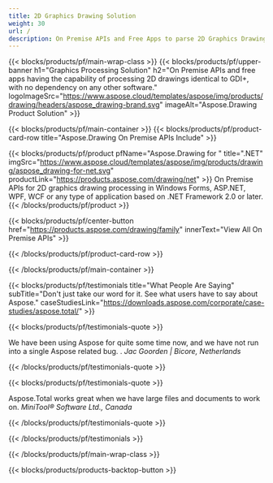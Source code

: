 ```yaml
---
title: 2D Graphics Drawing Solution 
weight: 30
url: /
description: On Premise APIs and Free Apps to parse 2D Graphics Drawings. Ability to draw lines, curves, and figures as well as convert images to different formats.
---
```


{{< blocks/products/pf/main-wrap-class >}}
{{< blocks/products/pf/upper-banner h1="Graphics Processing Solution" h2="On Premise APIs and free apps having the capability of processing 2D drawings identical to GDI+, with no dependency on any other software." logoImageSrc="https://www.aspose.cloud/templates/aspose/img/products/drawing/headers/aspose_drawing-brand.svg" imageAlt="Aspose.Drawing Product Solution" >}}

{{< blocks/products/pf/main-container >}}
{{< blocks/products/pf/product-card-row title="Aspose.Drawing On Premise APIs Include" >}}

{{< blocks/products/pf/product pfName="Aspose.Drawing for " title=".NET" imgSrc="https://www.aspose.cloud/templates/aspose/img/products/drawing/aspose_drawing-for-net.svg" productLink="https://products.aspose.com/drawing/net" >}}
On Premise APIs for 2D graphics drawing processing in Windows Forms, ASP.NET, WPF, WCF or any type of application based on .NET Framework 2.0 or later.
{{< /blocks/products/pf/product >}}

{{< blocks/products/pf/center-button href="https://products.aspose.com/drawing/family" innerText="View All On Premise APIs" >}}

{{< /blocks/products/pf/product-card-row >}}

{{< /blocks/products/pf/main-container >}}

{{< blocks/products/pf/testimonials title="What People Are Saying" subTitle="Don't just take our word for it. See what users have to say about Aspose." caseStudiesLink="https://downloads.aspose.com/corporate/case-studies/aspose.total/" >}}

{{< blocks/products/pf/testimonials-quote >}}
<p class="first">
 We have been using Aspose for quite some time now, and we have not run into a single Aspose related bug. .
 <em>
  Jac Goorden | Bicore, Netherlands
 </em>
</p>

{{< /blocks/products/pf/testimonials-quote >}}

{{< blocks/products/pf/testimonials-quote >}}
<p class="second">
 Aspose.Total works great when we have large files and documents to work on.
 <em>
  MiniTool® Software Ltd., Canada
 </em>
</p>

{{< /blocks/products/pf/testimonials-quote >}}

{{< /blocks/products/pf/testimonials >}}

{{< /blocks/products/pf/main-wrap-class >}}

{{< blocks/products/products-backtop-button >}}